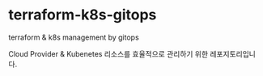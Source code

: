 # terraform-k8s-gitops

terraform &amp; k8s management by gitops

Cloud Provider & Kubenetes 리소스를 효율적으로 관리하기 위한 레포지토리입니다.
